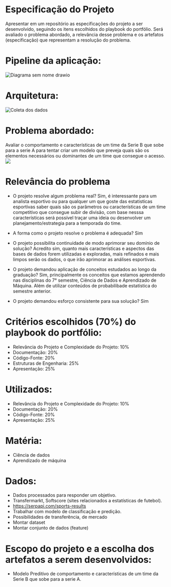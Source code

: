 # Especificação do Projeto
Apresentar em um repositório as especificações do projeto a ser desenvolvido, seguindo os itens escolhidos do playbook do portfólio. Será avaliado o problema abordado, a relevância desse problema e os artefatos (especificação) que representam a resolução do problema.


# Pipeline da aplicação:
![Diagrama sem nome drawio](https://user-images.githubusercontent.com/69471715/230233137-6ae4d696-649f-4a81-9ba0-f21d61757fc9.png)

# Arquitetura:
![Coleta dos dados](https://user-images.githubusercontent.com/69471715/230233599-92bb5919-4e47-40cd-9993-d5b11f3c93e7.png)

# Problema abordado:
Avaliar o comportamento e características de um time da Serie B que sobe para a serie A para tentar criar um modelo que preveja quais são os elementos necessários ou dominantes de um time que consegue o acesso.
![](https://cdn.discordapp.com/attachments/799780436589936710/1093248453443850311/image.png)

# Relevância do problema
- O projeto resolve algum problema real?
Sim, é interessante para um analista esportivo ou para qualquer um que goste das estatisticas esportivas saber quais são os parâmetros ou características de um time competitivo que consegue subir de divisão, com base nesssa características será possível traçar uma ideia ou desenvolver um planejamento/estrategia para a temporada do time.

- A forma como o projeto resolve o problema é adequada?
Sim

- O projeto possibilita continuidade de modo aprimorar seu domínio de solução?
Acredito sim, quanto mais características e aspectos das bases de dados forem utilizadas e exploradas, mais refinados e mais limpos serão os dados, o que irão aprimorar as análises esportivas.

- O projeto demandou aplicação de conceitos estudados ao longo da graduação?
Sim, principalmente os conceitos que estamos aprendendo nas disciplinas do 7° semestre, Ciência de Dados e Aprendizado de Máquina. Além de utilizar conteúdos de probabilibade estatística do semestre anterior.

- O projeto demandou esforço consistente para sua solução?
Sim

# Critérios escolhidos (70%) do playbook do portfólio:
- Relevância do Projeto e Complexidade do Projeto: 10%
- Documentação: 20%
- Código-Fonte: 20%
- Estruturas de Engenharia: 25%
- Apresentação: 25%

# Utilizados:
- Relevância do Projeto e Complexidade do Projeto: 10%
- Documentação: 20%
- Código-Fonte: 20%
- Apresentação: 25%

# Matéria:
- Ciência de dados
- Aprendizado de máquina

# Dados:
- Dados processados para responder um objetivo.
- Transfermarkt, Softscore (sites relacionados a estatísticas de futebol).
- https://serpapi.com/sports-results
- Trabalhar com modelo de classificação e predição.
- Possibilidades de transferência, de mercado
- Montar dataset
- Montar conjunto de dados (feature)

# Escopo do projeto e a escolha dos artefatos a serem desenvolvidos:
- Modelo Preditivo de comportamento e características de um time da Serie B que sobe para a serie A.
